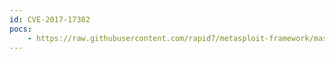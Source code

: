 ```yaml
---
id: CVE-2017-17382
pocs:
    - https://raw.githubusercontent.com/rapid7/metasploit-framework/master/modules/auxiliary/scanner/ssl/bleichenbacher_oracle.py
---
```

